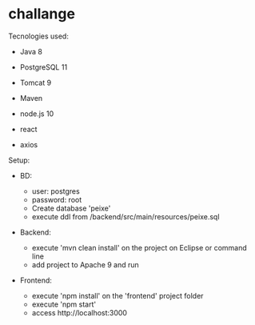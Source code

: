 # challange
Tecnologies used:
* Java 8
* PostgreSQL 11
* Tomcat 9
* Maven

* node.js 10
* react
* axios

Setup:
* BD:
  * user: postgres
  * password: root 
  * Create database 'peixe'
  * execute ddl from /backend/src/main/resources/peixe.sql

* Backend:
  * execute 'mvn clean install' on the project on Eclipse or command line
  * add project to Apache 9 and run

* Frontend:
  * execute 'npm install' on the 'frontend' project folder
  * execute 'npm start'
  * access http://localhost:3000
